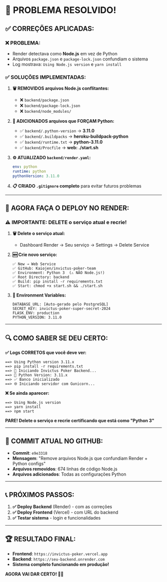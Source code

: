 # 🎉 **PROBLEMA RESOLVIDO!**

## ✅ **CORREÇÕES APLICADAS:**

### **❌ PROBLEMA:**
- Render detectava como **Node.js** em vez de Python
- Arquivos `package.json` e `package-lock.json` confundiam o sistema
- Log mostrava: `Using Node.js version` e `yarn install`

### **✅ SOLUÇÕES IMPLEMENTADAS:**

1. **🗑️ REMOVIDOS arquivos Node.js conflitantes:**
   - ❌ `backend/package.json` 
   - ❌ `backend/package-lock.json`
   - ❌ `backend/node_modules/`

2. **🐍 ADICIONADOS arquivos que FORÇAM Python:**
   - ✅ `backend/.python-version` → **3.11.0**
   - ✅ `backend/.buildpacks` → **heroku-buildpack-python**
   - ✅ `backend/runtime.txt` → **python-3.11.0**
   - ✅ `backend/Procfile` → **web: ./start.sh**

3. **⚙️ ATUALIZADO `backend/render.yaml`:**
   ```yaml
   env: python
   runtime: python  
   pythonVersion: 3.11.0
   ```

4. **📋 CRIADO `.gitignore` completo** para evitar futuros problemas

---

## 🚀 **AGORA FAÇA O DEPLOY NO RENDER:**

### **⚠️ IMPORTANTE: DELETE o serviço atual e recrie!**

1. **🗑️ Delete o serviço atual:**
   - Dashboard Render → Seu serviço → Settings → Delete Service

2. **🆕 Crie novo serviço:**
   ```
   ✅ New → Web Service
   ✅ GitHub: Kaiojen/invictus-poker-team  
   ✅ Environment: Python 3  (⚠️ NÃO Node.js!)
   ✅ Root Directory: backend
   ✅ Build: pip install -r requirements.txt
   ✅ Start: chmod +x start.sh && ./start.sh
   ```

3. **🔧 Environment Variables:**
   ```
   DATABASE_URL: [Auto-gerado pelo PostgreSQL]
   SECRET_KEY: invictus-poker-super-secret-2024
   FLASK_ENV: production
   PYTHON_VERSION: 3.11.0
   ```

---

## 🔍 **COMO SABER SE DEU CERTO:**

**✅ Logs CORRETOS que você deve ver:**
```
==> Using Python version 3.11.x
==> pip install -r requirements.txt
==> 🚀 Iniciando Invictus Poker Backend...
==> 🐍 Python Version: 3.11.x
==> ✅ Banco inicializado
==> 🌐 Iniciando servidor com Gunicorn...
```

**❌ Se ainda aparecer:**
```
==> Using Node.js version
==> yarn install
==> npm start
```
**PARE! Delete o serviço e recrie certificando que está como "Python 3"**

---

## 🎯 **COMMIT ATUAL NO GITHUB:**
- **Commit**: `e9e3318`
- **Mensagem**: "Remove arquivos Node.js que confundiam Render + Python configs"
- **Arquivos removidos**: 674 linhas de código Node.js
- **Arquivos adicionados**: Todas as configurações Python

---

## 📞 **PRÓXIMOS PASSOS:**

1. **✅ Deploy Backend** (Render) - com as correções
2. **✅ Deploy Frontend** (Vercel) - com URL do backend
3. **✅ Testar sistema** - login e funcionalidades

---

## 🏆 **RESULTADO FINAL:**
- **Frontend**: `https://invictus-poker.vercel.app`  
- **Backend**: `https://seu-backend.onrender.com`
- **Sistema completo funcionando em produção!**

**AGORA VAI DAR CERTO! 🚀🐍**
